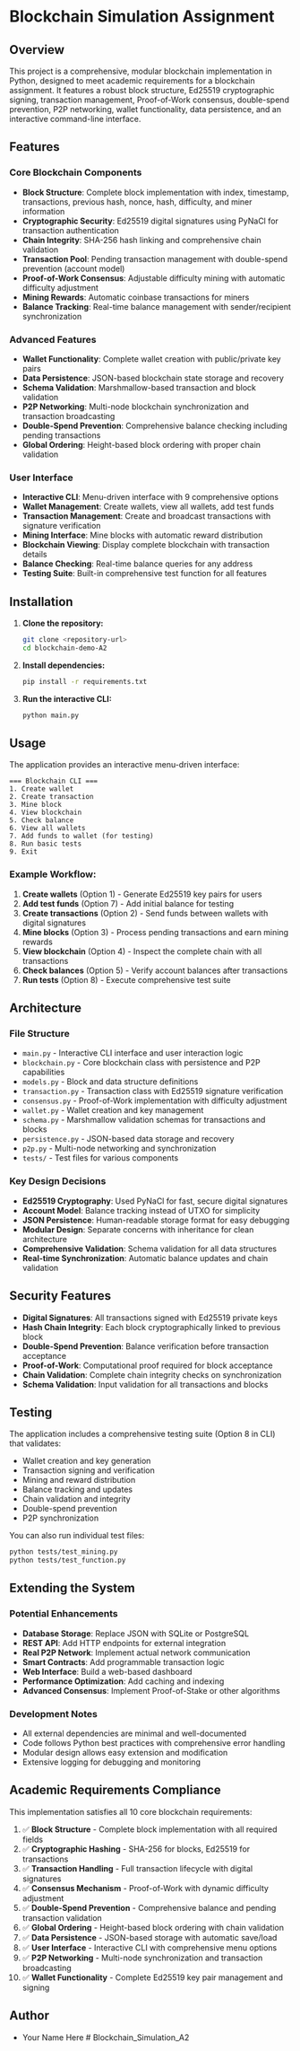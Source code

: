 # Blockchain Simulation Assignment

## Overview
This project is a comprehensive, modular blockchain implementation in Python, designed to meet academic requirements for a blockchain assignment. It features a robust block structure, Ed25519 cryptographic signing, transaction management, Proof-of-Work consensus, double-spend prevention, P2P networking, wallet functionality, data persistence, and an interactive command-line interface.

## Features

### Core Blockchain Components
- **Block Structure**: Complete block implementation with index, timestamp, transactions, previous hash, nonce, hash, difficulty, and miner information
- **Cryptographic Security**: Ed25519 digital signatures using PyNaCl for transaction authentication
- **Chain Integrity**: SHA-256 hash linking and comprehensive chain validation
- **Transaction Pool**: Pending transaction management with double-spend prevention (account model)
- **Proof-of-Work Consensus**: Adjustable difficulty mining with automatic difficulty adjustment
- **Mining Rewards**: Automatic coinbase transactions for miners
- **Balance Tracking**: Real-time balance management with sender/recipient synchronization

### Advanced Features
- **Wallet Functionality**: Complete wallet creation with public/private key pairs
- **Data Persistence**: JSON-based blockchain state storage and recovery
- **Schema Validation**: Marshmallow-based transaction and block validation
- **P2P Networking**: Multi-node blockchain synchronization and transaction broadcasting
- **Double-Spend Prevention**: Comprehensive balance checking including pending transactions
- **Global Ordering**: Height-based block ordering with proper chain validation

### User Interface
- **Interactive CLI**: Menu-driven interface with 9 comprehensive options
- **Wallet Management**: Create wallets, view all wallets, add test funds
- **Transaction Management**: Create and broadcast transactions with signature verification
- **Mining Interface**: Mine blocks with automatic reward distribution
- **Blockchain Viewing**: Display complete blockchain with transaction details
- **Balance Checking**: Real-time balance queries for any address
- **Testing Suite**: Built-in comprehensive test function for all features

## Installation

1. **Clone the repository:**
   ```bash
   git clone <repository-url>
   cd blockchain-demo-A2
   ```

2. **Install dependencies:**
   ```bash
   pip install -r requirements.txt
   ```

3. **Run the interactive CLI:**
   ```bash
   python main.py
   ```

## Usage

The application provides an interactive menu-driven interface:

```
=== Blockchain CLI ===
1. Create wallet
2. Create transaction
3. Mine block
4. View blockchain
5. Check balance
6. View all wallets
7. Add funds to wallet (for testing)
8. Run basic tests
9. Exit
```

### Example Workflow:
1. **Create wallets** (Option 1) - Generate Ed25519 key pairs for users
2. **Add test funds** (Option 7) - Add initial balance for testing
3. **Create transactions** (Option 2) - Send funds between wallets with digital signatures
4. **Mine blocks** (Option 3) - Process pending transactions and earn mining rewards
5. **View blockchain** (Option 4) - Inspect the complete chain with all transactions
6. **Check balances** (Option 5) - Verify account balances after transactions
7. **Run tests** (Option 8) - Execute comprehensive test suite

## Architecture

### File Structure
- `main.py` - Interactive CLI interface and user interaction logic
- `blockchain.py` - Core blockchain class with persistence and P2P capabilities
- `models.py` - Block and data structure definitions
- `transaction.py` - Transaction class with Ed25519 signature verification
- `consensus.py` - Proof-of-Work implementation with difficulty adjustment
- `wallet.py` - Wallet creation and key management
- `schema.py` - Marshmallow validation schemas for transactions and blocks
- `persistence.py` - JSON-based data storage and recovery
- `p2p.py` - Multi-node networking and synchronization
- `tests/` - Test files for various components

### Key Design Decisions
- **Ed25519 Cryptography**: Used PyNaCl for fast, secure digital signatures
- **Account Model**: Balance tracking instead of UTXO for simplicity
- **JSON Persistence**: Human-readable storage format for easy debugging
- **Modular Design**: Separate concerns with inheritance for clean architecture
- **Comprehensive Validation**: Schema validation for all data structures
- **Real-time Synchronization**: Automatic balance updates and chain validation

## Security Features

- **Digital Signatures**: All transactions signed with Ed25519 private keys
- **Hash Chain Integrity**: Each block cryptographically linked to previous block
- **Double-Spend Prevention**: Balance verification before transaction acceptance
- **Proof-of-Work**: Computational proof required for block acceptance
- **Chain Validation**: Complete chain integrity checks on synchronization
- **Schema Validation**: Input validation for all transactions and blocks

## Testing

The application includes a comprehensive testing suite (Option 8 in CLI) that validates:
- Wallet creation and key generation
- Transaction signing and verification
- Mining and reward distribution
- Balance tracking and updates
- Chain validation and integrity
- Double-spend prevention
- P2P synchronization

You can also run individual test files:
```bash
python tests/test_mining.py
python tests/test_function.py
```

## Extending the System

### Potential Enhancements
- **Database Storage**: Replace JSON with SQLite or PostgreSQL
- **REST API**: Add HTTP endpoints for external integration
- **Real P2P Network**: Implement actual network communication
- **Smart Contracts**: Add programmable transaction logic
- **Web Interface**: Build a web-based dashboard
- **Performance Optimization**: Add caching and indexing
- **Advanced Consensus**: Implement Proof-of-Stake or other algorithms

### Development Notes
- All external dependencies are minimal and well-documented
- Code follows Python best practices with comprehensive error handling
- Modular design allows easy extension and modification
- Extensive logging for debugging and monitoring

## Academic Requirements Compliance

This implementation satisfies all 10 core blockchain requirements:
1. ✅ **Block Structure** - Complete block implementation with all required fields
2. ✅ **Cryptographic Hashing** - SHA-256 for blocks, Ed25519 for transactions
3. ✅ **Transaction Handling** - Full transaction lifecycle with digital signatures
4. ✅ **Consensus Mechanism** - Proof-of-Work with dynamic difficulty adjustment
5. ✅ **Double-Spend Prevention** - Comprehensive balance and pending transaction validation
6. ✅ **Global Ordering** - Height-based block ordering with chain validation
7. ✅ **Data Persistence** - JSON-based storage with automatic save/load
8. ✅ **User Interface** - Interactive CLI with comprehensive menu options
9. ✅ **P2P Networking** - Multi-node synchronization and transaction broadcasting
10. ✅ **Wallet Functionality** - Complete Ed25519 key pair management and signing

## Author
- Your Name Here # Blockchain_Simulation_A2
